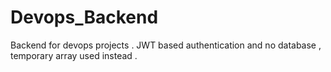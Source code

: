 # Devops_Backend
Backend for devops projects . JWT based authentication and no database , temporary array used instead .
